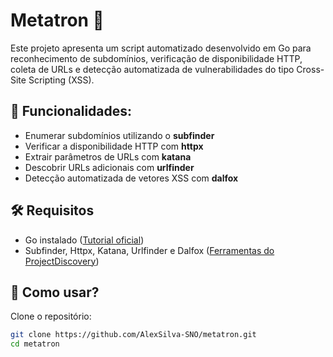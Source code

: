 # Metatron 🎯

Este projeto apresenta um script automatizado desenvolvido em Go para reconhecimento de subdomínios, verificação de disponibilidade HTTP, coleta de URLs e detecção automatizada de vulnerabilidades do tipo Cross-Site Scripting (XSS).

## 📌 Funcionalidades:
- Enumerar subdomínios utilizando o **subfinder**
- Verificar a disponibilidade HTTP com **httpx**
- Extrair parâmetros de URLs com **katana**
- Descobrir URLs adicionais com **urlfinder**
- Detecção automatizada de vetores XSS com **dalfox**

## 🛠️ Requisitos
- Go instalado ([Tutorial oficial](https://golang.org/doc/install))
- Subfinder, Httpx, Katana, Urlfinder e Dalfox ([Ferramentas do ProjectDiscovery](https://github.com/projectdiscovery))

## 🚀 Como usar?
Clone o repositório:

```bash
git clone https://github.com/AlexSilva-SNO/metatron.git
cd metatron
